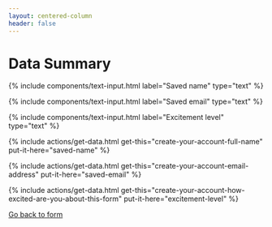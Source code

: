```yaml
---
layout: centered-column
header: false
---
```


# Data Summary

{% include components/text-input.html label="Saved name" type="text" %}

{% include components/text-input.html label="Saved email" type="text" %}

{% include components/text-input.html label="Excitement level" type="text" %}

{% include actions/get-data.html get-this="create-your-account-full-name" put-it-here="saved-name" %}

{% include actions/get-data.html get-this="create-your-account-email-address" put-it-here="saved-email" %}

{% include actions/get-data.html get-this="create-your-account-how-excited-are-you-about-this-form" put-it-here="excitement-level" %}

[Go back to form](create-account.html)
